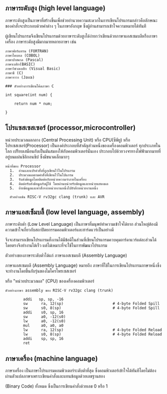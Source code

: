 ## ภาษาระดับสูง (high level language)

ภาษาระดับสูงเป็นภาษาที่สร้างขึ้นเพื่อช่วยอำนวยความสะดวกในการเขียนโปรแกรมกล่าวคือลักษณะของคำสั่งจะประกอบด้วยคำต่าง ๆ ในภาษาอังกฤษ ซึ่งผู้อ่านสามารถเข้าใจความหมายได้ทันที 

ผู้เขียนโปรแกรมจึงเขียนโปรแกรมด้วยภาษาระดับสูงได้ง่ายกว่าเขียนด้วยภาษาแอสเซมบลีหรือภาษาเครื่อง ภาษาระดับสูงมีมากมายหลายภาษา เช่น
~~~
ภาษาฟอร์แทรน (FORTRAN)
ภาษาโคบอล (COBOL)
ภาษาปาสคาล (Pascal)
ภาษาเบสิก(BASIC) 
ภาษาวิชวลเบสิก (Visual Basic) 
ภาษาซี (C) 
ภาษาจาวา (Java)

### ตัวอย่างการเขียนโค้ดภาษา C

int square(int num) {
    
    return num * num;

}

~~~
## โปรแซสเซสเซอร์ (processor,microcontroller)

หน่วยประมวลผลกลาง (Central Processing Unit) หรือ CPU(ซีพียู) หรือ โปรเซสเซอร์(Processor) เป็นองค์ประกอบที่สำคัญส่วนหนึ่งของเครื่องคอมพิวเตอร์
ทุกประเภทในโลก เปรียบเสมือนกับเป็นมันสมองให้กับคอมพิวเตอร์นั่นเอง ประกอบไปด้วยวงจรทางไฟฟ้ามากมายที่อยู่บนแผ่นซิลิกอนซิป ซึ่งมีขนาดเล็กมากๆ

~~~
หน้าที่ของ Processor
  1.  อ่านและแปรคำสั่งที่ถูกเขียนไว้ในโปรแกรม
  2.  ประมวลผลตามคำสั่งที่เขียนไว้ในโปแกรม
  3.  รับส่งข้อมูลโดยติดต่อกับหน่วยความจำภายในเครื่อง
  4.  ติดต่อรับส่งข้อมูลกับผู้ใช้ โดยผ่านหน่วยรับข้อมูลและหน่วยแสดงผล
  5.  ย้ายข้อมูลและคำสั่งจากหน่วยงานหนึ่งไปยังอีกหน่วยงานหนึ่ง
  
  ตัวอย่างเช่น RISC-V rv32gc clang (trunk) และ AVR
~~~
## ภาษาแอสเซ็มบลี้ (low level language, assembly)

ภาษาระดับต่ำ (Low Level Language) เป็นภาษาที่มนุษย์ทำความเข้าใจได้ยาก ส่วนใหญ่ต้องมีความเข้าใจเกี่ยวกับสถาปัตยกรรมคอมพิวเตอร์และฮาร์ดแวร์เป็นอย่างดี

จึงจะสามารถเขียนโปรแกรมสั่งงานได้มีข้อดีในส่วนที่เขียนโปรแกรมควบคุมอาร์ดาแวร์แต่ละส่วนได้โดยตรงจึงทำงานได้เร็ว แต่ไม่เหมาะที่จะใช้ในการพัฒนาโปรแกรม 

ตัวอย่างของภาษาระดับต่ำได้แก่ ภาษาแอสเซมบลี (Assembly Language) 

ภาษาแอสเซมบลี (Assembly Language) หมายถึง ภาษาที่ใช้ในการเขียนโปรแกรมภาษาหนึ่งซึ่งจะทำงานโดยขึ้นกับรุ่นของไมโครโพรเซสเซอร์ 

หรือ "หน่วยประมวลผล" (CPU) ของเครื่องคอมพิวเตอร์
~~~
ตัวอย่างภาษา assembly ของ RISC-V rv32gc clang (trunk)

        addi   sp, sp, -16        
        sw      ra, 12(sp)                      # 4-byte Folded Spill
        sw      s0, 8(sp)                       # 4-byte Folded Spill        
        addi    s0, sp, 16        
        sw      a0, -12(s0)        
        lw      a0, -12(s0)        
        mul     a0, a0, a0        
        lw      ra, 12(sp)                      # 4-byte Folded Reload        
        lw      s0, 8(sp)                       # 4-byte Folded Reload              
        addi    sp, sp, 16        
        ret
~~~
      


## ภาษาเครื่อง (machine language)

ภาษาเครื่อง เป็นภาษาโปรแกรมคอมพิวเตอร์ระดับต่ำที่สุด ซึ่งคอมพิวเตอร์เข้าใจได้ทันทีโดยไม่ต้องผ่านตัวแปลภาษาเพราะเขียนคำสั่งและแทนข้อมูลด้วยเลขฐานสอง 

(Binary Code) ทั้งหมด ซึ่งเป็นการเขียนคำสั่งด้วยเลข 0 หรือ 1


